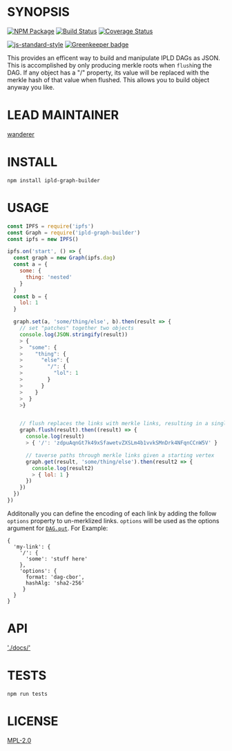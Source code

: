 # SYNOPSIS 
[![NPM Package](https://img.shields.io/npm/v/ipld-graph-builder.svg?style=flat-square)](https://www.npmjs.org/package/ipld-graph-builder)
[![Build Status](https://img.shields.io/travis/ipld/js-ipld-graph-builder.svg?branch=master&style=flat-square)](https://travis-ci.org/ipld/js-ipld-graph-builder)
[![Coverage Status](https://img.shields.io/coveralls/ipld/js-ipld-graph-builder.svg?style=flat-square)](https://coveralls.io/r/ipld/js-ipld-graph-builder)

[![js-standard-style](https://cdn.rawgit.com/feross/standard/master/badge.svg)](https://github.com/feross/standard) [![Greenkeeper badge](https://badges.greenkeeper.io/ipld/js-ipld-graph-builder.svg)](https://greenkeeper.io/)  

This provides an efficent way to build and manipulate IPLD DAGs as JSON. This is accomplished by only producing merkle roots when `flush`ing the DAG. If any object has a "/" property, its value will be replaced with the merkle hash of that value when flushed. This allows you to build object anyway you like. 

# LEAD MAINTAINER

[wanderer](https://github.com/wanderer)

# INSTALL
`npm install ipld-graph-builder`

# USAGE

```javascript
const IPFS = require('ipfs')
const Graph = require('ipld-graph-builder')
const ipfs = new IPFS()

ipfs.on('start', () => {
  const graph = new Graph(ipfs.dag)
  const a = {
    some: {
      thing: 'nested'
    }
  }
  const b = {
    lol: 1
  }

  graph.set(a, 'some/thing/else', b).then(result => {
    // set "patches" together two objects
    console.log(JSON.stringify(result))
    > {
    >  "some": {
    >    "thing": {
    >      "else": {
    >        "/": {
    >          "lol": 1
    >        }
    >      }
    >    }
    >  }
    >}


    // flush replaces the links with merkle links, resulting in a single root hash
    graph.flush(result).then((result) => {
      console.log(result)
      > { '/': 'zdpuAqnGt7k49xSfawetvZXSLm4b1vvkSMnDrk4NFqnCCnW5V' }

      // taverse paths through merkle links given a starting vertex
      graph.get(result, 'some/thing/else').then(result2 => {
        console.log(result2)
        > { lol: 1 }
      })
    })
  })
})
```
Additonally you can define the encoding of each link by adding the follow `options` property to un-merklized links. `options` will be used as the options argument for [`DAG.put`](https://github.com/ipfs/interface-ipfs-core/tree/master/API/dag#dagput). For Example:
```
{
  'my-link': {
    '/': {
      'some': 'stuff here'
    },
    'options': {
      format: 'dag-cbor',
      hashAlg: 'sha2-256'
     }
  }
}
```

# API
['./docs/'](./docs/index.md)

# TESTS
`npm run tests`

# LICENSE
[MPL-2.0](https://tldrlegal.com/license/mozilla-public-license-2.0-(mpl-2))
